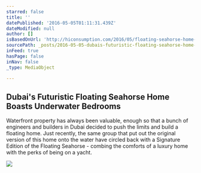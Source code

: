 ```yaml
---
starred: false
title: ''
datePublished: '2016-05-05T01:11:31.439Z'
dateModified: null
author: []
isBasedOnUrl: 'http://hiconsumption.com/2016/05/floating-seahorse-home-signature-edition-in-dubai/'
sourcePath: _posts/2016-05-05-dubais-futuristic-floating-seahorse-home-boasts-underwater.md
inFeed: true
hasPage: false
inNav: false
_type: MediaObject

---
```

<article style=""><h1>Dubai's Futuristic Floating Seahorse Home Boasts Underwater Bedrooms</h1><p>Waterfront property has always been valuable, enough so that a bunch of engineers and builders in Dubai decided to push the limits and build a floating home. Just recently, the same group that put out the original version of this home onto the water have circled back with a Signature Edition of the Floating Seahorse - combing the comforts of a luxury home with the perks of being on a yacht.</p><img src="http://cdn.hiconsumption.com/wp-content/uploads/2016/05/Signature-Edition-Floating-Seahorse-Home-1.jpg" /></article>